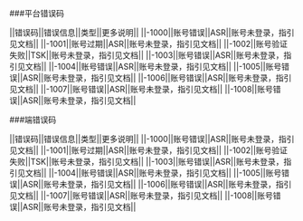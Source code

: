 ###平台错误码

||错误码||错误信息||类型||更多说明||
||-1000||账号错误||ASR||账号未登录，指引见文档||
||-1001||账号过期||ASR||账号未登录，指引见文档||
||-1002||账号验证失败||TSK||账号未登录，指引见文档||
||-1003||账号错误||ASR||账号未登录，指引见文档||
||-1004||账号错误||ASR||账号未登录，指引见文档||
||-1005||账号错误||ASR||账号未登录，指引见文档||
||-1006||账号错误||ASR||账号未登录，指引见文档||
||-1007||账号错误||ASR||账号未登录，指引见文档||
||-1008||账号错误||ASR||账号未登录，指引见文档||


###端错误码

||错误码||错误信息||类型||更多说明||
||-1000||账号错误||ASR||账号未登录，指引见文档||
||-1001||账号过期||ASR||账号未登录，指引见文档||
||-1002||账号验证失败||TSK||账号未登录，指引见文档||
||-1003||账号错误||ASR||账号未登录，指引见文档||
||-1004||账号错误||ASR||账号未登录，指引见文档||
||-1005||账号错误||ASR||账号未登录，指引见文档||
||-1006||账号错误||ASR||账号未登录，指引见文档||
||-1007||账号错误||ASR||账号未登录，指引见文档||
||-1008||账号错误||ASR||账号未登录，指引见文档||
